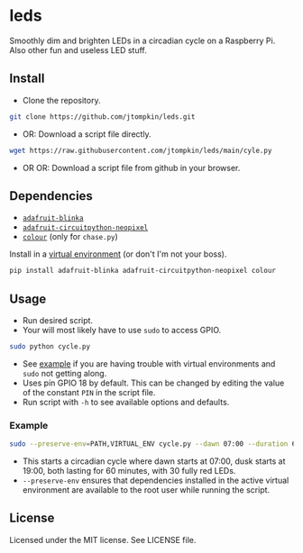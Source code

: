 # leds

Smoothly dim and brighten LEDs in a circadian cycle on a Raspberry Pi. Also
other fun and useless LED stuff.

## Install

- Clone the repository.

```bash
git clone https://github.com/jtompkin/leds.git
```

- OR: Download a script file directly.

```bash
wget https://raw.githubusercontent.com/jtompkin/leds/main/cyle.py
```

- OR OR: Download a script file from github in your browser.

## Dependencies

- [`adafruit-blinka`](https://github.com/adafruit/Adafruit_Blinka)
- [`adafruit-circuitpython-neopixel`](https://github.com/adafruit/Adafruit_CircuitPython_NeoPixel)
- [`colour`](https://github.com/vaab/colour) (only for `chase.py`)

Install in a [virtual
environment](https://docs.python.org/3/library/venv.html) (or don't I'm not your
boss).

```bash
pip install adafruit-blinka adafruit-circuitpython-neopixel colour
```

## Usage

- Run desired script.
- Your will most likely have to use `sudo` to access GPIO.

```bash
sudo python cycle.py
```

- See [example](#Example) if you are having trouble with virtual environments
and `sudo` not getting along.
- Uses pin GPIO 18 by default. This can be changed by editing the value of the
constant `PIN` in the script file.
- Run script with `-h` to see available options and defaults.

### Example

```bash
sudo --preserve-env=PATH,VIRTUAL_ENV cycle.py --dawn 07:00 --duration 60 --color 255 0 0 -n 30
```

- This starts a circadian cycle where dawn starts at 07:00, dusk starts at
19:00, both lasting for 60 minutes, with 30 fully red LEDs.
- `--preserve-env` ensures that dependencies installed in the active virtual
environment are available to the root user while running the script.

## License

Licensed under the MIT license. See LICENSE file.
